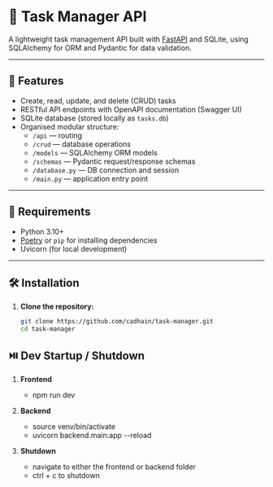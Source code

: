# 📝 Task Manager API

A lightweight task management API built with [FastAPI](https://fastapi.tiangolo.com/) and SQLite, using SQLAlchemy for ORM and Pydantic for data validation.

---

## 🚀 Features

- Create, read, update, and delete (CRUD) tasks
- RESTful API endpoints with OpenAPI documentation (Swagger UI)
- SQLite database (stored locally as `tasks.db`)
- Organised modular structure:
  - `/api` — routing
  - `/crud` — database operations
  - `/models` — SQLAlchemy ORM models
  - `/schemas` — Pydantic request/response schemas
  - `/database.py` — DB connection and session
  - `/main.py` — application entry point

---

## 🧰 Requirements

- Python 3.10+
- [Poetry](https://python-poetry.org/) or `pip` for installing dependencies
- Uvicorn (for local development)

---

## 🛠️ Installation

1. **Clone the repository:**

   ```bash
   git clone https://github.com/cadhain/task-manager.git
   cd task-manager
   ```

## ⏯️ Dev Startup / Shutdown

1. **Frontend**

   - npm run dev

2. **Backend**

   - source venv/bin/activate
   - uvicorn backend.main:app --reload

3. **Shutdown**

   - navigate to either the frontend or backend folder
   - ctrl + c to shutdown
